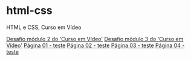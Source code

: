 # html-css
HTML e CSS, Curso em Vídeo

<a href="https://veronicamedeiros.github.io/html-css/exercicios/desafios/modulo2/desafio-siteresponsivo/desafio_paginaandroid_responsivo_versao2.html">Desafio módulo 2 do 'Curso em Vídeo'</a>
<a href="https://veronicamedeiros.github.io/html-css/exercicios/desafios/modulo3/desafio-site-cordel-imagensfixas/home.html">Desafio módulo 3 do 'Curso em Vídeo'</a>
<a href="https://veronicamedeiros.github.io/html-css/site/teste03-PAGINA01.html">Página 01 - teste</a>
<a href="https://veronicamedeiros.github.io/html-css/site/teste03-PAGINA02.html">Página 02 - teste</a>
<a href="https://veronicamedeiros.github.io/html-css/site/teste03-PAGINA03.html">Página 03 - teste</a>
<a href="https://veronicamedeiros.github.io/html-css/site/teste03-PAGINA04.html">Página 04 - teste</a>